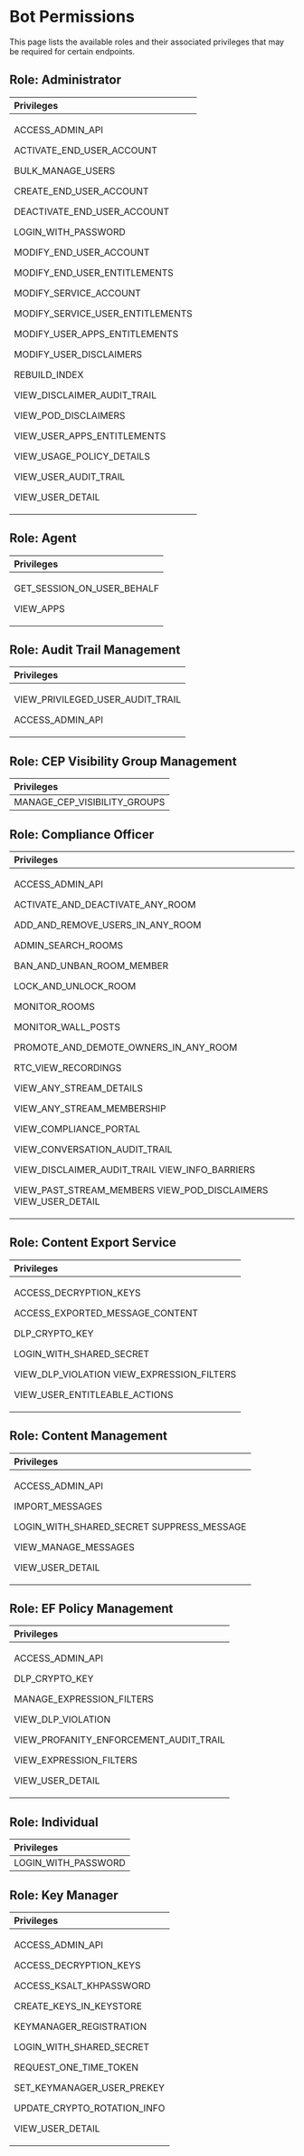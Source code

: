# Bot Permissions

This page lists the available roles and their associated privileges that may be required for certain endpoints.

## Role: Administrator

<table>
  <thead>
    <tr>
      <th style="text-align:left">Privileges</th>
    </tr>
  </thead>
  <tbody>
    <tr>
      <td style="text-align:left">
        <p>ACCESS_ADMIN_API</p>
        <p>ACTIVATE_END_USER_ACCOUNT</p>
        <p>BULK_MANAGE_USERS</p>
        <p>CREATE_END_USER_ACCOUNT</p>
        <p>DEACTIVATE_END_USER_ACCOUNT</p>
        <p>LOGIN_WITH_PASSWORD</p>
        <p>MODIFY_END_USER_ACCOUNT</p>
        <p>MODIFY_END_USER_ENTITLEMENTS</p>
        <p>MODIFY_SERVICE_ACCOUNT</p>
        <p>MODIFY_SERVICE_USER_ENTITLEMENTS</p>
        <p>MODIFY_USER_APPS_ENTITLEMENTS</p>
        <p>MODIFY_USER_DISCLAIMERS</p>
        <p>REBUILD_INDEX</p>
        <p>VIEW_DISCLAIMER_AUDIT_TRAIL</p>
        <p>VIEW_POD_DISCLAIMERS</p>
        <p>VIEW_USER_APPS_ENTITLEMENTS</p>
        <p>VIEW_USAGE_POLICY_DETAILS</p>
        <p>VIEW_USER_AUDIT_TRAIL</p>
        <p>VIEW_USER_DETAIL</p>
      </td>
    </tr>
  </tbody>
</table>

## Role: Agent

<table>
  <thead>
    <tr>
      <th style="text-align:left">Privileges</th>
    </tr>
  </thead>
  <tbody>
    <tr>
      <td style="text-align:left">
        <p>GET_SESSION_ON_USER_BEHALF</p>
        <p>VIEW_APPS</p>
      </td>
    </tr>
  </tbody>
</table>

## Role: Audit Trail Management

<table>
  <thead>
    <tr>
      <th style="text-align:left">Privileges</th>
    </tr>
  </thead>
  <tbody>
    <tr>
      <td style="text-align:left">
        <p>VIEW_PRIVILEGED_USER_AUDIT_TRAIL</p>
        <p>ACCESS_ADMIN_API</p>
      </td>
    </tr>
  </tbody>
</table>

## Role: CEP Visibility Group Management

| Privileges |
| :--- |
| MANAGE\_CEP\_VISIBILITY\_GROUPS |

## Role: Compliance Officer

<table>
  <thead>
    <tr>
      <th style="text-align:left">Privileges</th>
    </tr>
  </thead>
  <tbody>
    <tr>
      <td style="text-align:left">
        <p>ACCESS_ADMIN_API</p>
        <p>ACTIVATE_AND_DEACTIVATE_ANY_ROOM</p>
        <p>ADD_AND_REMOVE_USERS_IN_ANY_ROOM</p>
        <p>ADMIN_SEARCH_ROOMS</p>
        <p>BAN_AND_UNBAN_ROOM_MEMBER</p>
        <p>LOCK_AND_UNLOCK_ROOM</p>
        <p>MONITOR_ROOMS</p>
        <p>MONITOR_WALL_POSTS</p>
        <p>PROMOTE_AND_DEMOTE_OWNERS_IN_ANY_ROOM</p>
        <p>RTC_VIEW_RECORDINGS</p>
        <p>VIEW_ANY_STREAM_DETAILS</p>
        <p>VIEW_ANY_STREAM_MEMBERSHIP</p>
        <p>VIEW_COMPLIANCE_PORTAL</p>
        <p>VIEW_CONVERSATION_AUDIT_TRAIL</p>
        <p>VIEW_DISCLAIMER_AUDIT_TRAIL VIEW_INFO_BARRIERS</p>
        <p>VIEW_PAST_STREAM_MEMBERS VIEW_POD_DISCLAIMERS VIEW_USER_DETAIL</p>
      </td>
    </tr>
  </tbody>
</table>

## Role: Content Export Service

<table>
  <thead>
    <tr>
      <th style="text-align:left">Privileges</th>
    </tr>
  </thead>
  <tbody>
    <tr>
      <td style="text-align:left">
        <p>ACCESS_DECRYPTION_KEYS</p>
        <p>ACCESS_EXPORTED_MESSAGE_CONTENT</p>
        <p>DLP_CRYPTO_KEY</p>
        <p>LOGIN_WITH_SHARED_SECRET</p>
        <p>VIEW_DLP_VIOLATION VIEW_EXPRESSION_FILTERS</p>
        <p>VIEW_USER_ENTITLEABLE_ACTIONS</p>
      </td>
    </tr>
  </tbody>
</table>

## Role: Content Management

<table>
  <thead>
    <tr>
      <th style="text-align:left">Privileges</th>
    </tr>
  </thead>
  <tbody>
    <tr>
      <td style="text-align:left">
        <p>ACCESS_ADMIN_API</p>
        <p>IMPORT_MESSAGES</p>
        <p>LOGIN_WITH_SHARED_SECRET SUPPRESS_MESSAGE</p>
        <p>VIEW_MANAGE_MESSAGES</p>
        <p>VIEW_USER_DETAIL</p>
      </td>
    </tr>
  </tbody>
</table>

## Role: EF Policy Management

<table>
  <thead>
    <tr>
      <th style="text-align:left">Privileges</th>
    </tr>
  </thead>
  <tbody>
    <tr>
      <td style="text-align:left">
        <p>ACCESS_ADMIN_API</p>
        <p>DLP_CRYPTO_KEY</p>
        <p>MANAGE_EXPRESSION_FILTERS</p>
        <p>VIEW_DLP_VIOLATION</p>
        <p>VIEW_PROFANITY_ENFORCEMENT_AUDIT_TRAIL</p>
        <p>VIEW_EXPRESSION_FILTERS</p>
        <p>VIEW_USER_DETAIL</p>
      </td>
    </tr>
  </tbody>
</table>

## Role: Individual

| Privileges |
| :--- |
| LOGIN\_WITH\_PASSWORD |

## Role: Key Manager

<table>
  <thead>
    <tr>
      <th style="text-align:left">Privileges</th>
    </tr>
  </thead>
  <tbody>
    <tr>
      <td style="text-align:left">
        <p>ACCESS_ADMIN_API</p>
        <p>ACCESS_DECRYPTION_KEYS</p>
        <p>ACCESS_KSALT_KHPASSWORD</p>
        <p>CREATE_KEYS_IN_KEYSTORE</p>
        <p>KEYMANAGER_REGISTRATION</p>
        <p>LOGIN_WITH_SHARED_SECRET</p>
        <p>REQUEST_ONE_TIME_TOKEN</p>
        <p>SET_KEYMANAGER_USER_PREKEY</p>
        <p>UPDATE_CRYPTO_ROTATION_INFO</p>
        <p>VIEW_USER_DETAIL</p>
      </td>
    </tr>
  </tbody>
</table>

